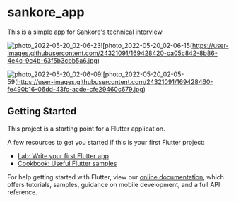 # sankore_app

This is a simple app for Sankore's technical interview

![photo_2022-05-20_02-06-23](https://user-images.githubusercontent.com/24321091/169428377-e9bfed99-a8d0-4e63-960b-c459c8ffd85f.jpg)![photo_2022-05-20_02-06-15(https://user-images.githubusercontent.com/24321091/169428420-ca05c842-8b86-4e4c-9c4b-63f5b3cbb5a6.jpg)

![photo_2022-05-20_02-06-09](https://user-images.githubusercontent.com/24321091/169428444-6503b832-9e82-49a9-a993-6e5b00b35b02.jpg)![photo_2022-05-20_02-05-59(https://user-images.githubusercontent.com/24321091/169428460-fe490b16-06dd-43fc-acde-cfe29460c679.jpg)


## Getting Started

This project is a starting point for a Flutter application.

A few resources to get you started if this is your first Flutter project:

- [Lab: Write your first Flutter app](https://flutter.dev/docs/get-started/codelab)
- [Cookbook: Useful Flutter samples](https://flutter.dev/docs/cookbook)

For help getting started with Flutter, view our
[online documentation](https://flutter.dev/docs), which offers tutorials,
samples, guidance on mobile development, and a full API reference.
